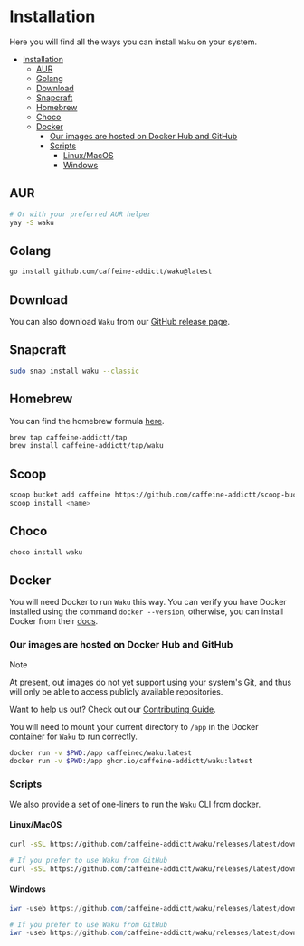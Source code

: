 # Installation

Here you will find all the ways you can install `Waku` on your system.

<!-- prettier-ignore-start -->
<!--toc:start-->

- [Installation](#installation)
  - [AUR](#aur)
  - [Golang](#golang)
  - [Download](#download)
  - [Snapcraft](#snapcraft)
  - [Homebrew](#homebrew)
  - [Choco](#choco)
  - [Docker](#docker)
    - [Our images are hosted on Docker Hub and GitHub](#our-images-are-hosted-on-docker-hub-and-github)
    - [Scripts](#scripts)
      - [Linux/MacOS](#linuxmacos)
      - [Windows](#windows)

<!--toc:end-->
<!-- prettier-ignore-end -->

## AUR

```sh
# Or with your preferred AUR helper
yay -S waku
```

## Golang

```sh
go install github.com/caffeine-addictt/waku@latest
```

## Download

You can also download `Waku` from our
[GitHub release page](https://github.com/caffeine-addictt/waku/releases/latest).

## Snapcraft

```sh
sudo snap install waku --classic
```

## Homebrew

You can find the homebrew formula
[here](https://github.com/caffeine-addictt/homebrew-tap).

```sh
brew tap caffeine-addictt/tap
brew install caffeine-addictt/tap/waku
```

## Scoop

```sh
scoop bucket add caffeine https://github.com/caffeine-addictt/scoop-bucket.git
scoop install <name>
```

## Choco

```ps1
choco install waku
```

## Docker

You will need Docker to run `Waku` this way.
You can verify you have Docker installed using the command `docker --version`,
otherwise, you can install Docker from their [docs](https://docs.docker.com/get-started/get-docker/).

### Our images are hosted on Docker Hub and GitHub

> [!NOTE]
> At present, out images do not yet support using
> your system's Git, and thus will only be able to
> access publicly available repositories.
>
> Want to help us out?
> Check out our [Contributing Guide](https://github.com/caffeine-addictt/waku/blob/main/CONTRIBUTING.md).

You will need to mount your current directory to `/app` in the Docker container
for `Waku` to run correctly.

```sh
docker run -v $PWD:/app caffeinec/waku:latest
docker run -v $PWD:/app ghcr.io/caffeine-addictt/waku:latest
```

### Scripts

We also provide a set of one-liners to run the `Waku` CLI from docker.

#### Linux/MacOS

```sh
curl -sSL https://github.com/caffeine-addictt/waku/releases/latest/download/waku.sh | bash

# If you prefer to use Waku from GitHub
curl -sSL https://github.com/caffeine-addictt/waku/releases/latest/download/waku.sh | bash -s ghcr
```

#### Windows

```ps1
iwr -useb https://github.com/caffeine-addictt/waku/releases/latest/download/waku.ps1 | iex

# If you prefer to use Waku from GitHub
iwr -useb https://github.com/caffeine-addictt/waku/releases/latest/download/waku.ps1 | iex; Run-Waku "ghcr"
```
